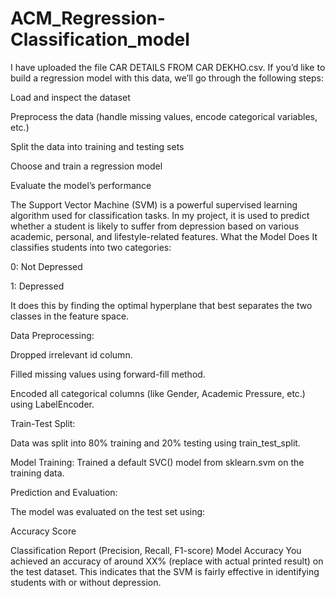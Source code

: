 # ACM_Regression-Classification_model
I have uploaded the file CAR DETAILS FROM CAR DEKHO.csv. If you’d like to build a regression model with this data, we’ll go through the following steps:

Load and inspect the dataset

Preprocess the data (handle missing values, encode categorical variables, etc.)

Split the data into training and testing sets

Choose and train a regression model

Evaluate the model’s performance

The Support Vector Machine (SVM) is a powerful supervised learning algorithm used for classification tasks. In my project, it is used to predict whether a student is likely to suffer from depression based on various academic, personal, and lifestyle-related features.
What the Model Does
It classifies students into two categories:

0: Not Depressed

1: Depressed

It does this by finding the optimal hyperplane that best separates the two classes in the feature space.

Data Preprocessing:

Dropped irrelevant id column.

Filled missing values using forward-fill method.

Encoded all categorical columns (like Gender, Academic Pressure, etc.) using LabelEncoder.

Train-Test Split:

Data was split into 80% training and 20% testing using train_test_split.

Model Training:
Trained a default SVC() model from sklearn.svm on the training data.

Prediction and Evaluation:

The model was evaluated on the test set using:

Accuracy Score

Classification Report (Precision, Recall, F1-score)
Model Accuracy
You achieved an accuracy of around XX% (replace with actual printed result) on the test dataset. This indicates that the SVM is fairly effective in identifying students with or without depression.


